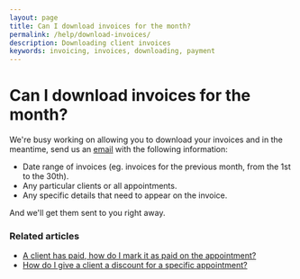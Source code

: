 ```yaml
---
layout: page
title: Can I download invoices for the month?
permalink: /help/download-invoices/
description: Downloading client invoices
keywords: invoicing, invoices, downloading, payment
---
```


# Can I download invoices for the month?

We're busy working on allowing you to download your invoices and in the meantime, send us an [email](mailto:support@appointmentguru.co) with the following information:

* Date range of invoices (eg. invoices for the previous month, from the 1st to the 30th).
* Any particular clients or all appointments.
* Any specific details that need to appear on the invoice.

And we'll get them sent to you right away.

### Related articles

* [A client has paid, how do I mark it as paid on the appointment?](/help/mark-as-paid)
* [How do I give a client a discount for a specific appointment?](/help/discount-appointment)
